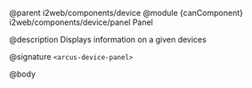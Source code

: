 @parent i2web/components/device
@module {canComponent} i2web/components/device/panel Panel

@description Displays information on a given devices

@signature `<arcus-device-panel>`

@body

